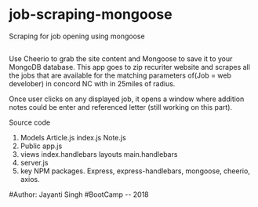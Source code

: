 # job-scraping-mongoose
Scraping for job opening using mongoose


##
Use Cheerio to grab the site content and Mongoose to save it to your MongoDB database. 
This app goes to zip recuriter website and scrapes all the jobs that are available for the matching parameters of(Job = web develober) in concord NC with in 25miles of radius. 

Once user clicks on any displayed job, it opens a window where addition notes could be enter and referenced letter (still working on this part).
 
Source code
1. Models
    Article.js
    index.js
    Note.js
2. Public
    app.js
3. views
    index.handlebars
    layouts
        main.handlebars
4. server.js
5. key NPM packages.
    Express, express-handlebars, mongoose, cheerio, axios.

#Author: Jayanti Singh
#BootCamp -- 2018